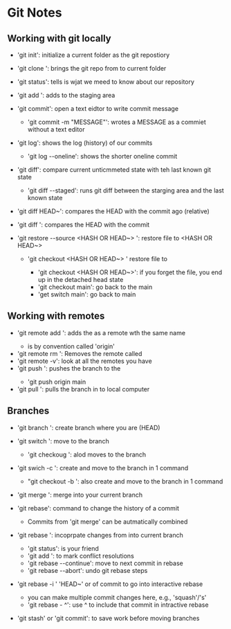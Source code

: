 # Git Notes

## Working with git locally

- 'git init': initialize a current folder as the git repostiory
- 'git clone <URL>': brings the git repo from <URL> to current folder
- 'git status': tells is wjat we meed to know about our repository

- 'git add <FILE>': adds <FILE> to the staging area
- 'git commit': open a text eidtor to write commit message
    - 'git commit -m "MESSAGE"': wrotes a MESSAGE as a commiet without a text editor

- 'git log': shows the log (history) of our commits
    - 'git log --oneline': shows the shorter oneline commit

- 'git diff': compare current unticmmeted state with teh last known git state
    - 'git diff --staged': runs git diff between the starging area and the last known state
- 'git diff HEAD~<NUMBER>': compares the HEAD with the commit <NUMBER> ago (relative)
- 'git diff <HASH>': compares the HEAD with the commit <HASH>

- 'git restore --source <HASH OR HEAD~> <FILE>': restore file to <HASH OR HEAD~>
    - 'git checkout <HASH OR HEAD~> <FILE>' restore file to <HASH OR HEAD>
        - 'git checkout <HASH OR HEAD~>': if you forget the file, you end  up in the detached head state
        - 'git checkout main': go back to the main
        - 'get switch main': go back to main

## Working with remotes 
    
- 'git remote add <NAME> <URL>': adds the <URL> as a remote wth the same name <NAME>
    - <NAME> is by convention called 'origin'
- 'git remote rm <NAME>': Removes the remote called <NAME>
- 'git remote -v': look at all the remotes you have
- 'git push <WHERE> <WHAT>': pushes the <WHAT> branch to the <WHERE>
    - 'git push origin main
- 'git pull <WHERE> <WHAT>': pulls the <WHAT> branch in <WHERE> to local computer

## Branches

- 'git branch <NAME>': create branch <NAME> where you are (HEAD)
- 'git switch <NAME>': move to the branch <NAME>
    - 'git checkoug <NAME>': alod moves to the branch <NAME>
- 'git swich -c <NAME>': create and move to the branch <NAME> in 1 command
    - "git checkout -b <NAME>': also create and move to the branch <NAME> in 1 command

- 'git merge <BRANCH>': merge <BRANCH> into your current branch
- 'git rebase': command to change the history of a commit
    - Commits from 'git merge' can be autmatically combined
- 'git rebase <BRANCH>': incoprpate changes from <BRANCH> into current branch
    - 'git status': is your friend
    - 'git add <FILE>': to mark conflict resolutions
    - 'git rebase --continue': move to next commit in rebase
    - 'git rebase --abort': undo git rebase steps
- 'git rebase -i <COMMIT>' 'HEAD~' or <HASH> of commit to go into interactive rebase
    - you can make multiple commit changes here, e.g., 'squash'/'s'
    - 'git rebase - <HASH>^': use ^ to include that commit in intractive rebase
- 'git stash' or 'git commit': to save work before moving branches

